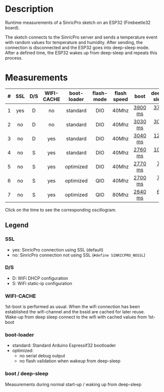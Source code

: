 # Description
Runtime measurements of a SinricPro sketch on an ESP32 (Firebeetle32 board).

The sketch connects to the SinricPro server and sends a temperature event with random values for temperature and humidity. After sending, the connection is disconnected and the ESP32 goes into deep-sleep mode. After a defined time, the ESP32 wakes up from deep-sleep and repeats this process.

# Measurements
| # | SSL | D/S | WIFI-CACHE | boot-loader | flash-mode | flash speed | boot | deep-sleep |
|:-:|:-:|:-:|:-:|:-:|:-:|:-:|:-:|-:|
|1| yes|D|no|standard|DIO|40Mhz| [3900 ms](./png/01a.png) | [3720 ms](./png/01b.png)
|2| no|D|no|standard|DIO|40Mhz|  [3030 ms](./png/02a.png) | [3010 ms](./png/02b.png)
|3| no|D|yes|standard|DIO|40Mhz| [3040 ms](./png/03a.png) | [1270 ms](./png/03b.png) 
|4| no|S|yes|standard|DIO|40Mhz| [2760 ms](./png/04a.png) | [1080 ms](./png/04b.png)
|5| no|S|yes|optimized|DIO|40Mhz|[2770 ms](./png/05a.png) | [ 720 ms](./png/05b.png)
|6| no|S|yes|optimized|QIO|40Mhz|[2700 ms](./png/06a.png) | [ 710 ms](./png/06b.png)
|7| no|S|yes|optimized|QIO|80Mhz|[2640 ms](./png/07a.png) | [ 680 ms](./png/07b.png)

Click on the time to see the corresponding oscillogram.
## Legend

### SSL
- yes: SinricPro connection using SSL (default)
- no: SinricPro connection not using SSL (`#define SINRICPRO_NOSSL`)

### D/S
- D: WiFi DHCP configuration
- S: WiFi static-ip configuration

### WIFI-CACHE
1st-boot is performed as usual. When the wifi connection has been established the wifi-channel and the bssid are cached for later reuse.
Wake-up from deep sleep connect to the wifi with cached values from 1st-boot

### boot-loader
- standard: Standard Arduino Espressif32 bootloader
- optimized:
  - no serial debug output
  - no flash validation when wakeup from deep-sleep

### boot / deep-sleep
Measurements during normal start-up / waking up from deep-sleep